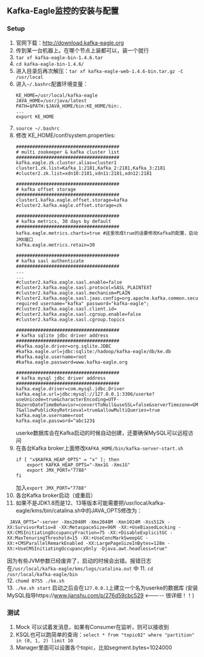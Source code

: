 ## Kafka-Eagle监控的安装与配置

### Setup
1. 官网下载：http://download.kafka-eagle.org  
2. 传到某一台机器上。在哪个节点上装都可以，装一个就行  
3. `tar xf kafka-eagle-bin-1.4.6.tar`
4. `cd kafka-eagle-bin-1.4.6/`  
5. 进入目录后再次解压：`tar xf kafka-eagle-web-1.4.6-bin.tar.gz -C /usr/local`  
6. 进入`~/.bashrc`配置环境变量：
   ```
   KE_HOME=/usr/local/kafka-eagle
   JAVA_HOME=/usr/java/latest
   PATH=$PATH:$JAVA_HOME/bin:KE_HOME/bin:.
   ...
   export KE_HOME
   ```
7. `source ~/.bashrc`  
8. 修改 KE_HOME/conf/system.properties:
   ```
   ######################################
   # multi zookeeper & kafka cluster list
   ######################################
   kafka.eagle.zk.cluster.alias=cluster1
   cluster1.zk.list=Kafka_1:2181,Kafka_2:2181,Kafka_3:2181
   #cluster2.zk.list=xdn10:2181,xdn11:2181,xdn12:2181
   ```
   ```
   ######################################
   # kafka offset storage
   ######################################
   cluster1.kafka.eagle.offset.storage=kafka
   #cluster2.kafka.eagle.offset.storage=zk
   ```
   ```
   ######################################
   # kafka metrics, 30 days by default
   ######################################
   kafka.eagle.metrics.charts=true #这里改成true的话要修改Kafka的配置，启动JMX端口
   kafka.eagle.metrics.retain=30  
   ```
   ```
   ######################################
   # kafka sasl authenticate
   ######################################
   ...
   ...
   #cluster2.kafka.eagle.sasl.enable=false
   #cluster2.kafka.eagle.sasl.protocol=SASL_PLAINTEXT
   #cluster2.kafka.eagle.sasl.mechanism=PLAIN
   #cluster2.kafka.eagle.sasl.jaas.config=org.apache.kafka.common.security.plain.PlainLoginModule required username="kafka" password="kafka-eagle";
   #cluster2.kafka.eagle.sasl.client.id=
   #cluster2.kafka.eagle.sasl.cgroup.enable=false
   #cluster2.kafka.eagle.sasl.cgroup.topics
   ```
   ```
   ######################################
   # kafka sqlite jdbc driver address
   ######################################
   #kafka.eagle.driver=org.sqlite.JDBC
   #kafka.eagle.url=jdbc:sqlite:/hadoop/kafka-eagle/db/ke.db
   #kafka.eagle.username=root
   #kafka.eagle.password=www.kafka-eagle.org
   ```
   ```
   ######################################
   # kafka mysql jdbc driver address
   ######################################
   kafka.eagle.driver=com.mysql.jdbc.Driver
   kafka.eagle.url=jdbc:mysql://127.0.0.1:3306/userke?useUnicode=true&characterEncoding=UTF-8&zeroDateTimeBehavior=convertToNull&useSSL=false&serverTimezone=GMT-7&allowPublicKeyRetrieval=true&allowMultiQueries=true
   kafka.eagle.username=root
   kafka.eagle.password=^abc123$
   ```
   userke数据库会在Kafka启动的时候自动创建，还要确保MySQL可以远程访问
9. 在各台Kafka broker上面修改`KAFKA_HOME/bin/kafka-server-start.sh`  
   ```
   if [ "x$KAFKA_HEAP_OPTS" = "x" ]; then
       export KAFKA_HEAP_OPTS="-Xmx1G -Xms1G"
       export JMX_PORT="7788"
   fi
   ```
   加入`export JMX_PORT="7788"`  
10. 各台Kafka broker启动（或重启）  
11. 如果不是JDK1.8而是12、13等版本可能需要把/usr/local/kafka-eagle/kms/bin/catalina.sh中的JAVA_OPTS修改为：
   ```
    JAVA_OPTS="-server -Xms2048M -Xmx2048M -Xmn1024M -Xss512k -XX:SurvivorRatio=8 -XX:MetaspaceSize=96M -XX:+UseBiasedLocking -XX:CMSInitiatingOccupancyFraction=75 -XX:+DisableExplicitGC -XX:MaxTenuringThreshold=15 -XX:+UseConcMarkSweepGC -XX:+CMSParallelRemarkEnabled -XX:LargePageSizeInBytes=128m -XX:+UseCMSInitiatingOccupancyOnly -Djava.awt.headless=true"
   ```
   因为有些JVM参数已经废弃了，启动的时候会出错。报错日志在`/usr/local/kafka-eagle/kms/logs/catalina.out` 中
11. `cd /usr/local/kafka-eagle/bin`  
12. `chomd 0755 ./ke.sh`  
13. `./ke.sh start` 启动之后会在`127.0.0.1`上建立一个名为userke的数据库 (安装MySQL指导https://www.jianshu.com/p/276d59cbc529  <----- 很详细！！)

### 测试
1. Mock 可以试着发消息，如果有Consumer在监听，则可以接收到  
2. KSQL也可以跑简单的查询：`select * from "topic02" where "partition" in (0, 1, 2) limit 10`
3. Manager里面可以设置各个topic，比如segment.bytes=1024000
   